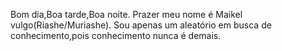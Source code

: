 Bom dia,Boa tarde,Boa noite.
Prazer meu nome é Maikel vulgo(Riashe/Muriashe).
Sou apenas um aleatório em busca de conhecimento,pois conhecimento nunca é demais.
